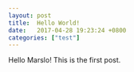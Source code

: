 ```yaml
---
layout: post
title:  Hello World!
date:   2017-04-28 19:23:24 +0800
categories: ["test"]
---
```


Hello Marslo! This is the first post. 
